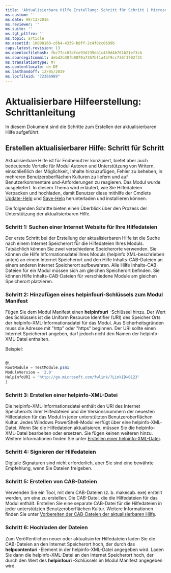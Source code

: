 ```yaml
---
title: 'Aktualisierbare Hilfe Erstellung: Schritt für Schritt | Microsoft-Dokumentation'
ms.custom: ''
ms.date: 09/13/2016
ms.reviewer: ''
ms.suite: ''
ms.tgt_pltfrm: ''
ms.topic: article
ms.assetid: 10098160-c6b4-4339-b8ff-2c4f8cc0699b
caps.latest.revision: 13
ms.openlocfilehash: fbc77cc0fafce93d239da1c459d4b761b21ef3cb
ms.sourcegitcommit: debd2b38fb8070a7357bf1a4bf9cc736f3702f31
ms.translationtype: MT
ms.contentlocale: de-DE
ms.lasthandoff: 12/05/2019
ms.locfileid: "72366989"
---
```

# <a name="updatable-help-authoring-step-by-step"></a>Aktualisierbare Hilfeerstellung: Schrittanleitung

In diesem Dokument sind die Schritte zum Erstellen der aktualisierbaren Hilfe aufgeführt.

## <a name="authoring-updatable-help-step-by-step"></a>Erstellen aktualisierbarer Hilfe: Schritt für Schritt

Aktualisierbare Hilfe ist für Endbenutzer konzipiert, bietet aber auch bedeutende Vorteile für Modul Autoren und Unterstützung von Writern, einschließlich der Möglichkeit, Inhalte hinzuzufügen, Fehler zu beheben, in mehreren Benutzeroberflächen Kulturen zu liefern und auf Benutzerkommentare und-Anforderungen zu reagieren. Das Modul wurde ausgeliefert. In diesem Thema wird erläutert, wie Sie Hilfedateien Verpacken und hochladen, damit Benutzer diese mithilfe der Cmdlets [Update-Help](/powershell/module/Microsoft.PowerShell.Core/Update-Help) und [Save-Help](/powershell/module/Microsoft.PowerShell.Core/Save-Help) herunterladen und installieren können.

Die folgenden Schritte bieten einen Überblick über den Prozess der Unterstützung der aktualisierbaren Hilfe.

### <a name="step-1-find-an-internet-site-for-your-help-files"></a>Schritt 1: Suchen einer Internet Website für Ihre Hilfedateien

Der erste Schritt bei der Erstellung der aktualisierbaren Hilfe ist die Suche nach einem Internet Speicherort für die Hilfedateien Ihres Moduls. Tatsächlich können Sie zwei verschiedene Speicherorte verwenden. Sie können die Hilfe Informationsdatei Ihres Moduls (helpinfo XML-beschrieben unten) an einem Internet Speicherort und den Hilfe Inhalts-CAB-Dateien an einem anderen Internet Speicherort aufbewahren. Alle Hilfe Inhalts-CAB-Dateien für ein Modul müssen sich am gleichen Speicherort befinden. Sie können Hilfe Inhalts-CAB-Dateien für verschiedene Module am gleichen Speicherort platzieren.

### <a name="step-2-add-a-helpinfouri-key-to-your-module-manifest"></a>Schritt 2: Hinzufügen eines helpinfouri-Schlüssels zum Modul Manifest

Fügen Sie dem Modul Manifest einen **helpinfouri** -Schlüssel hinzu. Der Wert des Schlüssels ist die Uniform Resource Identifier (URI) des Speicher Orts der helpinfo-XML-Informationsdatei für das Modul. Aus Sicherheitsgründen muss die Adresse mit "http" oder "https" beginnen. Der URI sollte einen Internet Speicherort angeben, darf jedoch nicht den Namen der helpinfo-XML-Datei enthalten.

Beispiel:

```powershell

@{
RootModule = TestModule.psm1
ModuleVersion = '2.0'
HelpInfoURI = 'http://go.microsoft.com/fwlink/?LinkID=0123'
}
```

### <a name="step-3-create-a-helpinfo-xml-file"></a>Schritt 3: Erstellen einer helpinfo-XML-Datei

Die helpinfo-XML-Informationsdatei enthält den URI des Internet Speicherorts ihrer Hilfedateien und die Versionsnummern der neuesten Hilfedateien für das Modul in jeder unterstützten Benutzeroberflächen Kultur. Jedes Windows PowerShell-Modul verfügt über eine helpinfo-XML-Datei. Wenn Sie die Hilfedateien aktualisieren, müssen Sie die helpinfo-XML-Datei bearbeiten oder ersetzen. Sie fügen keinen weiteren hinzu. Weitere Informationen finden Sie unter [Erstellen einer helpinfo-XML-Datei](./how-to-create-a-helpinfo-xml-file.md).

### <a name="step-4-sign-your-help-files"></a>Schritt 4: Signieren der Hilfedateien

Digitale Signaturen sind nicht erforderlich, aber Sie sind eine bewährte Empfehlung, wenn Sie Dateien freigeben.

### <a name="step-5-create-cab-files"></a>Schritt 5: Erstellen von CAB-Dateien

Verwenden Sie ein Tool, mit dem CAB-Dateien (z. b. makecab. exe) erstellt werden, um eine zu erstellen. Die CAB-Datei, die die Hilfedateien für das Modul enthält. Erstellen Sie eine separate CAB-Datei für die Hilfedateien in jeder unterstützten Benutzeroberflächen Kultur. Weitere Informationen finden Sie unter [Vorbereiten der CAB-Dateien der aktualisierbaren Hilfe](./how-to-prepare-updatable-help-cab-files.md).

### <a name="step-6-upload-your-files"></a>Schritt 6: Hochladen der Dateien

Zum Veröffentlichen neuer oder aktualisierter Hilfedateien laden Sie die CAB-Dateien an den Internet Speicherort hoch, der durch das **helpcontenturi** -Element in der helpinfo-XML-Datei angegeben wird. Laden Sie dann die helpinfo-XML-Datei an den Internet Speicherort hoch, der durch den Wert des **helpinfouri** -Schlüssels im Modul Manifest angegeben wird.
